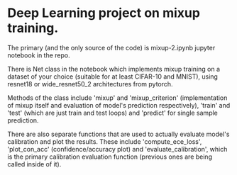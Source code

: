 # Deep Learning project on mixup training.

The primary (and the only source of the code) is mixup-2.ipynb jupyter notebook in the repo.

There is Net class in the notebook which implements mixup training on a dataset of your choice (suitable for at least CIFAR-10 and MNIST), using resnet18 or wide_resnet50_2 architectures from pytorch.

Methods of the class include 'mixup' and 'mixup_criterion' (implementation of mixup itself and evaluation of model's prediction respectively), 'train' and 'test' (which are just train and test loops) and 'predict' for single sample prediction.

There are also separate functions that are used to actually evaluate model's calibration and plot the results. These include 'compute_ece_loss', 'plot_con_acc' (confidence/accuracy plot) and 'evaluate_calibration', which is the primary calibration evaluation function (previous ones are being called inside of it). 
